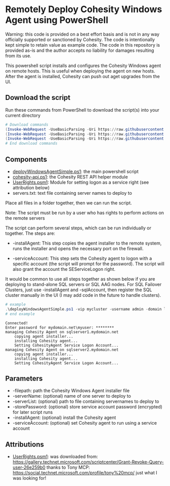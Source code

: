 # Remotely Deploy Cohesity Windows Agent using PowerShell

Warning: this code is provided on a best effort basis and is not in any way officially supported or sanctioned by Cohesity. The code is intentionally kept simple to retain value as example code. The code in this repository is provided as-is and the author accepts no liability for damages resulting from its use.

This powershell script installs and configures the Cohesity Windows agent on remote hosts. This is useful when deploying the agent on new hosts. After the agent is installed, Cohesity can push out aget upgrades from the UI.

## Download the script

Run these commands from PowerShell to download the script(s) into your current directory

```powershell
# Download commands
(Invoke-WebRequest -UseBasicParsing -Uri https://raw.githubusercontent.com/cohesity/community-automation-samples/main/powershell/deployWindowsAgentSimple/deployWindowsAgentSimple.ps1).content | Out-File deployWindowsAgentSimple.ps1; (Get-Content deployWindowsAgentSimple.ps1) | Set-Content deployWindowsAgentSimple.ps1
(Invoke-WebRequest -UseBasicParsing -Uri https://raw.githubusercontent.com/cohesity/community-automation-samples/main/powershell/deployWindowsAgentSimple/UserRights.psm1).content | Out-File UserRights.psm1; (Get-Content UserRights.psm1) | Set-Content UserRights.psm1
(Invoke-WebRequest -UseBasicParsing -Uri https://raw.githubusercontent.com/cohesity/community-automation-samples/main/powershell/cohesity-api/cohesity-api.ps1).content | Out-File cohesity-api.ps1; (Get-Content cohesity-api.ps1) | Set-Content cohesity-api.ps1
# End download commands
```

## Components

* [deployWindowsAgentSimple.ps1](https://raw.githubusercontent.com/cohesity/community-automation-samples/main/powershell/deployWindowsAgentSimple/deployWindowsAgentSimple.ps1): the main powershell script
* [cohesity-api.ps1](https://raw.githubusercontent.com/cohesity/community-automation-samples/main/powershell/cohesity-api/cohesity-api.ps1): the Cohesity REST API helper module
* [UserRights.psm1](https://raw.githubusercontent.com/cohesity/community-automation-samples/main/powershell/deployWindowsAgentSimple/UserRights.psm1): Module for setting logon as a service right (see attribution below)
* servers.txt: text file containing server names to deploy to

Place all files in a folder together, then we can run the script.

Note: The script must be run by a user who has rights to perform actions on the remote servers

The script can perform several steps, which can be run individually or together. The steps are:

* -installAgent: This step copies the agent installer to the remote system, runs the installer and opens the necessary port on the firewall.

* -serviceAccount: This step sets the Cohesity agent to logon with a specific account (the script will prompt for the password). The script will also grant the account the SEServiceLogon right.

It would be common to use all steps together as shown below if you are deploying to stand-alone SQL servers or SQL AAG nodes. For SQL Failover Clusters, just use -installAgent and -sqlAccount, then register the SQL cluster manually in the UI (I may add code in the future to handle clusters).

```powershell
# example
.\deployWindowsAgentSimple.ps1 -vip mycluster -username admin -domain local -serverList .\sqlServers.txt -installAgent -serviceAccount mydomain.net\myuser
# end example
```

```text
Connected!
Enter password for mydomain.net\myuser: ********
managing Cohesity Agent on sqlserver1.mydomain.net
    copying agent installer...
    installing Cohesity agent...
    Setting CohesityAgent Service Logon Account...
managing Cohesity Agent on sqlserver2.mydomain.net
    copying agent installer...
    installing Cohesity agent...
    Setting CohesityAgent Service Logon Account...
```

## Parameters

* -filepath: path the Cohesity Windows Agent installer file
* -serverName: (optional) name of one server to deploy to
* -serverList: (optional) path to file containing servernames to deploy to
* -storePassword: (optional) store service account password (encrypted) for later script runs
* -installAgent: (optional) install the Cohesity agent
* -serviceAccount: (optional) set Cohesity agent to run using a service account

## Attributions

* [UserRights.psm1](https://raw.githubusercontent.com/cohesity/community-automation-samples/main/powershell/deployWindowsAgentSimple/UserRights.psm1): was downloaded from: <https://gallery.technet.microsoft.com/scriptcenter/Grant-Revoke-Query-user-26e259b0> thanks to Tony MCP: <https://social.technet.microsoft.com/profile/tony%20mcp/> just what I was looking for!
